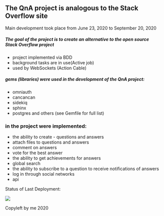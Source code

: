 ## The QnA project is analogous to the Stack Overflow site


Main development took place from June 23, 2020 to September 20, 2020

##### The goal of the project is to create an alternative to the open source Stack Overflow project

- project implemented via BDD
- background tasks are in use(Active job)
- used by WebSockets (Action Cable)


##### gems (libraries) were used in the development of the QnA project:
- omniauth
- cancancan
- sidekiq
- sphinx
- postgres
  and others (see Gemfile for full list)

### in the project were implemented:
- the ability to create - questions and answers
- attach files to questions and answers
- comment on answers
- vote for the best answer
- the ability to get achievements for answers
- global search
- the ability to subscribe to a question to receive notifications of answers
- log in through social networks
- api
  
  
Status of Last Deployment:<br>

<img src="https://github.com/SynthesisOne/QnA/workflows/Rails_tests/badge.svg?branch=master"><br>


Copyleft by me 2020 
